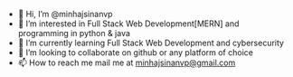 - 👋 Hi, I’m @minhajsinanvp
- 👀 I’m interested in Full Stack Web Development[MERN] and  programming in python & java
- 🌱 I’m currently learning Full Stack Web Development and cybersecurity
- 💞️ I’m looking to collaborate on github or any platform of choice
- 📫 How to reach me mail me at minhajsinanvp@gmail.com

<!---
minhajsinanvp/minhajsinanvp is a ✨ special ✨ repository because its `README.md` (this file) appears on your GitHub profile.
You can click the Preview link to take a look at your changes.
--->
